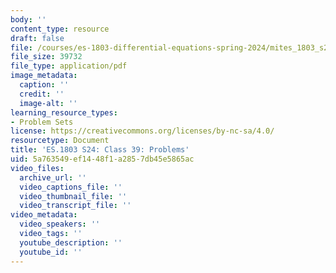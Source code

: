 ```yaml
---
body: ''
content_type: resource
draft: false
file: /courses/es-1803-differential-equations-spring-2024/mites_1803_s24_day39-problems.pdf
file_size: 39732
file_type: application/pdf
image_metadata:
  caption: ''
  credit: ''
  image-alt: ''
learning_resource_types:
- Problem Sets
license: https://creativecommons.org/licenses/by-nc-sa/4.0/
resourcetype: Document
title: 'ES.1803 S24: Class 39: Problems'
uid: 5a763549-ef14-48f1-a285-7db45e5865ac
video_files:
  archive_url: ''
  video_captions_file: ''
  video_thumbnail_file: ''
  video_transcript_file: ''
video_metadata:
  video_speakers: ''
  video_tags: ''
  youtube_description: ''
  youtube_id: ''
---
```

